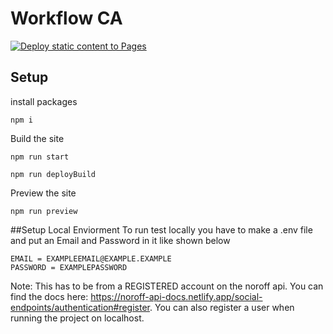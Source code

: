 # Workflow CA

[![Deploy static content to Pages](https://github.com/Thundeee/social-media-client/actions/workflows/pages.yml/badge.svg)](https://github.com/Thundeee/social-media-client/actions/workflows/pages.yml)

## Setup

install packages

```
npm i
```

Build the site

```
npm run start
```

```
npm run deployBuild
```

Preview the site

```
npm run preview
```

##Setup Local Enviorment
To run test locally you have to make a .env file and put an Email and Password in it like shown below

```
EMAIL = EXAMPLEEMAIL@EXAMPLE.EXAMPLE
PASSWORD = EXAMPLEPASSWORD

```

Note: This has to be from a REGISTERED account on the noroff api. You can find the docs here: https://noroff-api-docs.netlify.app/social-endpoints/authentication#register.
You can also register a user when running the project on localhost.
